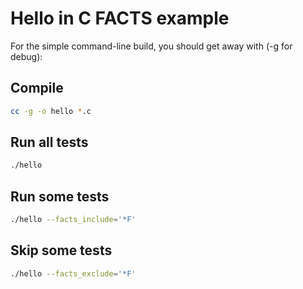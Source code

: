 # Hello in C FACTS example

For the simple command-line build, you should get away with (-g for debug):


## Compile
```bash
cc -g -o hello *.c
```

## Run all tests
```bash
./hello
```

## Run some tests
```bash
./hello --facts_include='*F'
```

## Skip some tests
```bash
./hello --facts_exclude='*F'
```


